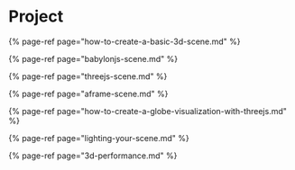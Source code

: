 # Project

{% page-ref page="how-to-create-a-basic-3d-scene.md" %}

{% page-ref page="babylonjs-scene.md" %}

{% page-ref page="threejs-scene.md" %}

{% page-ref page="aframe-scene.md" %}

{% page-ref page="how-to-create-a-globe-visualization-with-threejs.md" %}

{% page-ref page="lighting-your-scene.md" %}

{% page-ref page="3d-performance.md" %}




